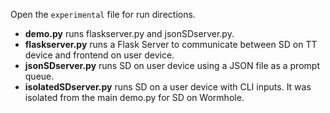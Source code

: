 Open the `experimental` file for run directions. 

- **demo.py** runs flaskserver.py and jsonSDserver.py.
- **flaskserver.py** runs a Flask Server to communicate between SD on TT device and frontend on user device.
- **jsonSDserver.py** runs SD on user device using a JSON file as a prompt queue.
- **isolatedSDserver.py** runs SD on a user device with CLI inputs. It was isolated from the main demo.py for SD on Wormhole.